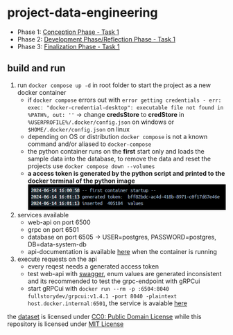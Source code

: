 # project-data-engineering

- Phase 1: [Conception Phase - Task 1](./Lohmar-Lukas_UPS10667514_DataEngineering_P1_S.pdf)
- Phase 2: [Development Phase/Reflection Phase - Task 1](./Lohmar-Lukas_UPS10667514_DataEngineering_P2_S.pdf)
- Phase 3: [Finalization Phase - Task 1](./Lohmar-Lukas_UPS10667514_DataEngineering_P3_S.pdf)

## build and run

1. run ``docker compose up -d`` in root folder to start the project as a new docker container
    - if ``docker compose`` errors out with ``error getting credentials - err: exec: "docker-credential-desktop": executable file not found in %PATH%, out: ''`` -> change **credsStore** to **credStore** in ``%USERPROFILE%/.docker/config.json`` on windows or ``$HOME/.docker/config.json`` on linux
    - depending on OS or distribution ``docker compose`` is not a known command and/or aliased to ``docker-compose``
    - the python container runs on the **first** start only and loads the sample data into the database, to remove the data and reset the projects use ``docker compose down --volumes``
    - **a access token is generated by the python script and printed to the docker terminal of the python image** \
    ![alt](./images/python_import_finished.png)
2. services available
    - web-api on port 6500
    - grpc on port 6501
    - database on port 6505 -> USER=postgres, PASSWORD=postgres, DB=data-system-db
    - api-documentation is available [here](http://localhost:6500/swagger) when the container is running
3. execute requests on the api
    - every reqest needs a generated access token
    - test web-api with [swagger](http://localhost:6500/swagger), enum values are generated inconsistent and its recommended to test the grpc-endpoint with gRPCui
    - start gRPCui with ``docker run --rm -p :6504:8040 fullstorydev/grpcui:v1.4.1 -port 8040 -plaintext host.docker.internal:6501``, the service is avaiable [here](http://localhost:6504)

the [dataset](https://www.kaggle.com/datasets/garystafford/environmental-sensor-data-132k) is licensed under [CC0: Public Domain License](https://creativecommons.org/publicdomain/zero/1.0/) while this repository is licensed under [MIT License](./LICENSE)

